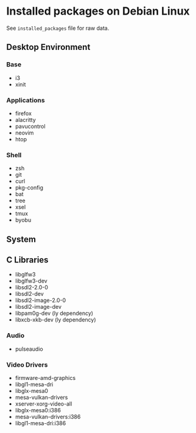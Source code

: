 # Installed packages on Debian Linux

See `installed_packages` file for raw data.

## Desktop Environment

### Base

- i3
- xinit

### Applications

- firefox
- alacritty
- pavucontrol
- neovim
- htop

### Shell

- zsh
- git
- curl
- pkg-config
- bat
- tree
- xsel
- tmux
- byobu

## System

## C Libraries
- libglfw3
- libglfw3-dev
- libsdl2-2.0-0
- libsdl2-dev
- libsdl2-image-2.0-0
- libsdl2-image-dev
- libpam0g-dev (ly dependency)
- libxcb-xkb-dev (ly dependency)

### Audio

- pulseaudio

### Video Drivers

- firmware-amd-graphics
- libgl1-mesa-dri
- libglx-mesa0
- mesa-vulkan-drivers
- xserver-xorg-video-all
- libglx-mesa0:i386
- mesa-vulkan-drivers:i386
- libgl1-mesa-dri:i386
